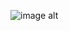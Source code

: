 ![image alt]([image_url](https://github.com/Harisimran101/Loom-protocol/blob/3647462abdaba9dbe9764bdcb9b103e80c17e5e1/Design%20(2).png))
